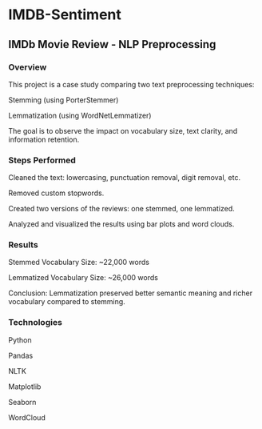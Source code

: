 # IMDB-Sentiment
## IMDb Movie Review - NLP Preprocessing
### Overview
This project is a case study comparing two text preprocessing techniques:

Stemming (using PorterStemmer)

Lemmatization (using WordNetLemmatizer)

The goal is to observe the impact on vocabulary size, text clarity, and information retention.



### Steps Performed
Cleaned the text: lowercasing, punctuation removal, digit removal, etc.

Removed custom stopwords.

Created two versions of the reviews: one stemmed, one lemmatized.

Analyzed and visualized the results using bar plots and word clouds.



### Results
Stemmed Vocabulary Size: ~22,000 words

Lemmatized Vocabulary Size: ~26,000 words

Conclusion:
Lemmatization preserved better semantic meaning and richer vocabulary compared to stemming.



### Technologies
Python

Pandas

NLTK

Matplotlib

Seaborn

WordCloud
